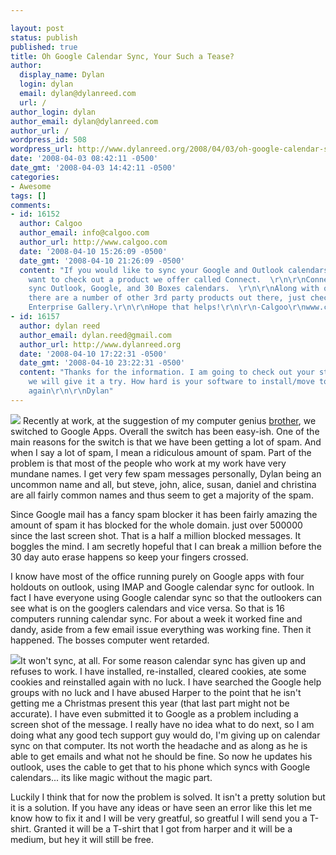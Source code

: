 ```yaml
---

layout: post
status: publish
published: true
title: Oh Google Calendar Sync, Your Such a Tease?
author:
  display_name: Dylan
  login: dylan
  email: dylan@dylanreed.com
  url: /
author_login: dylan
author_email: dylan@dylanreed.com
author_url: /
wordpress_id: 508
wordpress_url: http://www.dylanreed.org/2008/04/03/oh-google-calendar-sync-why-do-you-hate-me/
date: '2008-04-03 08:42:11 -0500'
date_gmt: '2008-04-03 14:42:11 -0500'
categories:
- Awesome
tags: []
comments:
- id: 16152
  author: Calgoo
  author_email: info@calgoo.com
  author_url: http://www.calgoo.com
  date: '2008-04-10 15:26:09 -0500'
  date_gmt: '2008-04-10 21:26:09 -0500'
  content: "If you would like to sync your Google and Outlook calendars you might
    want to check out a product we offer called Connect.  \r\n\r\nConnect lets you
    sync Outlook, Google, and 30 Boxes calendars.  \r\n\r\nAlong with our product
    there are a number of other 3rd party products out there, just check out the Google
    Enterprise Gallery.\r\n\r\nHope that helps!\r\n\r\n-Calgoo\r\nwww.calgoo.com"
- id: 16157
  author: dylan reed
  author_email: dylan.reed@gmail.com
  author_url: http://www.dylanreed.org
  date: '2008-04-10 17:22:31 -0500'
  date_gmt: '2008-04-10 23:22:31 -0500'
  content: "Thanks for the information. I am going to check out your stuff and maybe
    we will give it a try. How hard is your software to install/move to? \r\n\r\nThanks
    again\r\n\r\nDylan"
---
```


 ![][1] Recently at work, at the suggestion of my computer genius [brother][2], we switched to Google Apps. Overall the switch has been easy-ish. One of the main reasons for the switch is that we have been getting a lot of spam. And when I say a lot of spam, I mean a ridiculous amount of spam. Part of the problem is that most of the people who work at my work have very mundane names. I get very few spam messages personally, Dylan being an uncommon name and all, but steve, john, alice, susan, daniel and christina are all fairly common names and thus seem to get a majority of the spam. 

   [1]: http://farm3.static.flickr.com/2344/2384613179_ec4b0b8ed2.jpg
   [2]: http://nata2.org

Since Google mail has a fancy spam blocker it has been fairly amazing the amount of spam it has blocked for the whole domain. just over 500000 since the last screen shot. That is a half a million blocked messages. It boggles the mind. I am secretly hopeful that I can break a million before the 30 day auto erase happens so keep your fingers crossed. 

I know have most of the office running purely on Google apps with four holdouts on outlook, using IMAP and Google calendar sync for outlook. In fact I have everyone using Google calendar sync so that the outlookers can see what is on the googlers calendars and vice versa. So that is 16 computers running calendar sync. For about a week it worked fine and dandy, aside from a few email issue everything was working fine. Then it happened. The bosses computer went retarded. 

![][3]It won't sync, at all. For some reason calendar sync has given up and refuses to work. I have installed, re-installed, cleared cookies, ate some cookies and reinstalled again with no luck. I have searched the Google help groups with no luck and I have abused Harper to the point that he isn't getting me a Christmas present this year (that last part might not be accurate). I have even submitted it to Google as a problem including a screen shot of the message. I really have no idea what to do next, so I am doing what any good tech support guy would do, I'm giving up on calendar sync on that computer. Its not worth the headache and as along as he is able to get emails and what not he should be fine. So now he updates his outlook, uses the cable to get that to his phone which syncs with Google calendars... its like magic without the magic part.

   [3]: http://farm4.static.flickr.com/3062/2384613205_234b09815c.jpg

Luckily I think that for now the problem is solved. It isn't a pretty solution but it is a solution. If you have any ideas or have seen an error like this let me know how to fix it and I will be very greatful, so greatful I will send you a T-shirt. Granted it will be a T-shirt that I got from harper and it will be a medium, but hey it will still be free.
